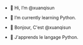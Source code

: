 - 👋 Hi, I’m @xuanqisun
- 🌱 I’m currently learning Python.

- 👋 Bonjour, C'est @xuanqisun
- 🌱 J'apprends le langage Python.
